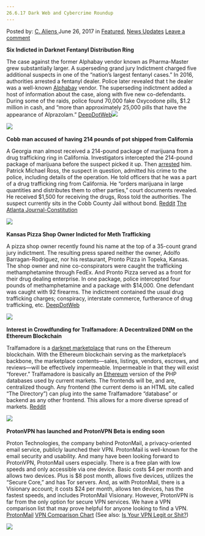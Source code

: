 ```yaml
---
26.6.17 Dark Web and Cybercrime Roundup
---
```

<article class="post-listing post-20900 post type-post status-publish format-standard has-post-thumbnail hentry  tag-5620 tag-cybercrime tag-dark tag-roundup tag-web">
    <div class="post-inner">
        <span>Posted by: <a href="https://www.deepdotweb.com/author/caliens/" title="">C. Aliens </a></span>
    <span>June 26, 2017</span>
    <span>in <a href="https://www.deepdotweb.com/category/deepdot-news/" rel="category tag">Featured</a>, <a href="https://www.deepdotweb.com/category/news-updates/" rel="category tag">News Updates</a></span>
    <span><a href="https://www.deepdotweb.com/2017/06/26/26-6-17-dark-web-cybercrime-roundup/#respond">Leave a comment</a></span>
    </p>
    <div class="clear"></div>
    <div class="entry">
    <p><strong>Six Indicted in Darknet Fentanyl Distribution Ring</strong></p>
    <p>The case against the former Alphabay vendor known as Pharma-Master grew substantially larger. A superseding grand jury Indictment charged five additional suspects in one of the “nation&#8217;s largest fentanyl cases.” In 2016, authorities arrested a fentanyl dealer. Police later revealed that t he dealer was a well-known <a href="http://www.deepdotweb.com/marketplace-directory/listing/alphabay/">Alphabay</a> vendor. The superseding indictment added a host of information about the case, along with five new co-defendants. During some of the raids, police found 70,000 fake Oxycodone pills, $1.2 million in cash, and “more than approximately 25,000 pills that have the appearance of Alprazolam.” <a href="https://www.deepdotweb.com/2017/06/18/six-indicted-darknet-fentanyl-distribution-ring/">DeepDotWeb</a><img class="wp-image-20901 aligncenter" src="/imgs/2017/06/word-image-162.jpeg" srcset="/imgs/2017/06/word-image-162.jpeg 660w, /imgs/2017/06/word-image-162-300x136.jpeg 300w, /imgs/2017/06/word-image-162-272x125.jpeg 272w" sizes="(max-width: 660px) 100vw, 660px" /></p>
    <p><img class="wp-image-20902 aligncenter" src="/imgs/2017/06/word-image-163.jpeg" srcset="/imgs/2017/06/word-image-163.jpeg 800w, /imgs/2017/06/word-image-163-300x207.jpeg 300w" sizes="(max-width: 800px) 100vw, 800px" /></p>
    <p><strong>Cobb man accused of having 214 pounds of pot shipped from California</strong></p>
    <p>A Georgia man almost received a 214-pound package of marijuana from a drug trafficking ring in California. Investigators intercepted the 214-pound package of marijuana before the suspect picked it up. Then <a href="https://www.deepdotweb.com/tag/arrested/">arrested</a> him. Patrick Michael Ross, the suspect in question, admitted his crime to the police, including details of the operation. He told officers that he was a part of a drug trafficking ring from California. He “orders marijuana in large quantities and distributes them to other parties,” court documents revealed. He received $1,500 for receiving the drugs, Ross told the authorities. The suspect currently sits in the Cobb County Jail without bond. <a href="https://www.reddit.com/r/DarkNetMarkets/comments/6iye06/this_guy_tried_to_ship_over_200_pounds_of_weed_in/">Reddit</a> <a href="http://www.ajc.com/news/crime--law/cobb-man-accused-having-214-pounds-pot-shipped-from-california/xDgJWdCPXf5O0jboe0UzEJ/">The Atlanta Journal-Constitution</a></p>
    <p><img class="wp-image-20903 aligncenter" src="/imgs/2017/06/word-image-164.jpeg" srcset="/imgs/2017/06/word-image-164.jpeg 800w, /imgs/2017/06/word-image-164-300x169.jpeg 300w" sizes="(max-width: 800px) 100vw, 800px" /></p>
    <p><strong>Kansas Pizza Shop Owner Indicted for Meth Trafficking</strong></p>
    <p>A pizza shop owner recently found his name at the top of a 35-count grand jury indictment. The resulting press spared neither the owner, Adolfo Barragan-Rodriguez, nor his restaurant, Pronto Pizza in Topeka, Kansas. The shop owner and nine co-conspirators were caught the trafficking methamphetamine through FedEx. And Pronto Pizza served as a front for their drug dealing enterprise. In one package, police intercepted four pounds of methamphetamine and a package with $14,000. One defendant was caught with 92 firearms. The indictment contained the usual drug trafficking charges; conspiracy, interstate commerce, furtherance of drug trafficking, etc. <a href="https://www.deepdotweb.com/2017/06/23/kansas-pizza-shop-owner-indicted-meth-trafficking/">DeepDotWeb</a></p>
    <p><img class="wp-image-20904 aligncenter" src="/imgs/2017/06/word-image-165.jpeg" srcset="/imgs/2017/06/word-image-165.jpeg 800w, /imgs/2017/06/word-image-165-300x174.jpeg 300w" sizes="(max-width: 800px) 100vw, 800px" /></p>
    <p><strong>Interest in Crowdfunding for Tralfamadore: A Decentralized DNM on the Ethereum Blockchain</strong></p>
    <p>Tralfamadore is a <a href="https://www.deepdotweb.com/2013/10/28/updated-llist-of-hidden-marketplaces-tor-i2p/">darknet marketplace</a> that runs on the Ethereum blockchain. With the Ethereum blockchain serving as the marketplace’s backbone, the marketplace contents—sales, listings, vendors, escrows, and reviews—will be effectively impermeable. Impermeable in that they will exist “forever.” Tralfamadore is basically an <a href="https://www.deepdotweb.com/tag/ethereum">Ethereum</a> version of the PHP databases used by current markets. The frontends will be, and are, centralized though. Any frontend (the current demo is an HTML site called “The Directory”) can plug into the same Tralfamadore “database” or backend as any other frontend. This allows for a more diverse spread of markets. <a href="https://www.reddit.com/r/DarkNetMarkets/comments/6gav2z/interest_in_crowdfunding_for_tralfamadore_a/">Reddit</a></p>
    <p><img class="wp-image-20905 aligncenter" src="/imgs/2017/06/word-image-166.jpeg" srcset="/imgs/2017/06/word-image-166.jpeg 800w, /imgs/2017/06/word-image-166-300x202.jpeg 300w, /imgs/2017/06/word-image-166-290x195.jpeg 290w" sizes="(max-width: 800px) 100vw, 800px" /></p>
    <p><strong>ProtonVPN has launched and ProtonVPN Beta is ending soon</strong></p>
    <p>Proton Technologies, the company behind ProtonMail, a privacy-oriented email service, publicly launched their VPN. ProtonMail is well-known for the email security and usability. And many have been looking forward to ProtonVPN, ProtonMail users especially. There is a free plan with low speeds and only accessible via one device. Basic costs $4 per month and allows two devices. Plus is $8 post month, allows five devices, utilizes the “Secure Core,” and has Tor servers. And, as with ProtonMail, there is a Visionary account; it costs $24 per month, allows ten devices, has the fastest speeds, and includes ProtonMail Visionary. However, ProtonVPN is far from the only option for secure VPN services. We have a VPN comparison list that may prove helpful for anyone looking to find a VPN. <a href="https://protonmail.com/blog/protonvpn-launched-free-vpn/">ProtonMail</a> <a href="https://www.deepdotweb.com/vpn-comparison-chart/">VPN Comparison Chart</a> (See also: <a href="https://www.deepdotweb.com/2014/07/08/is-your-vpn-legit-or-shit/">Is Your VPN Legit or Shit?</a>)</p>
    <p><img class="wp-image-20906 aligncenter" src="/imgs/2017/06/word-image-167.jpeg" srcset="/imgs/2017/06/word-image-167.jpeg 800w, /imgs/2017/06/word-image-167-300x150.jpeg 300w, /imgs/2017/06/word-image-167-660x330.jpeg 660w" sizes="(max-width: 800px) 100vw, 800px" /></p>
    </div>
    <span style="display:none"><a href="https://www.deepdotweb.com/tag/26617/" rel="tag">26617</a> <a href="https://www.deepdotweb.com/tag/cybercrime/" rel="tag">cybercrime</a> <a href="https://www.deepdotweb.com/tag/dark/" rel="tag">dark</a> <a href="https://www.deepdotweb.com/tag/roundup/" rel="tag">roundup</a> <a href="https://www.deepdotweb.com/tag/web/" rel="tag">web</a></span> <span style="display:none" class="updated">2017-06-26</span>
    <div style="display:none" class="vcard author" itemprop="author" itemscope itemtype="http://schema.org/Person"><strong class="fn" itemprop="name"><a href="https://www.deepdotweb.com/author/caliens/" title="Posts by C. Aliens" rel="author">C. Aliens</a></strong></div>
    </div>
</article>


